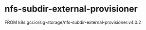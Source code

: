 # nfs-subdir-external-provisioner
FROM k8s.gcr.io/sig-storage/nfs-subdir-external-provisioner:v4.0.2
